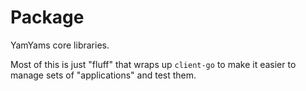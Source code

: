 # Package

YamYams core libraries. 

Most of this is just "fluff" that wraps up `client-go` to make it easier to manage sets of "applications" and test them.

